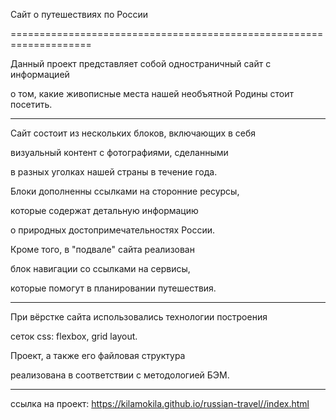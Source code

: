 
Сайт о путешествиях по России
 
====================================================================
 
Данный проект представляет собой одностраничный сайт с информацией
 
о том, какие живописные места нашей необъятной Родины стоит посетить.
 
***
 
Сайт состоит из нескольких блоков, включающих в себя 
 
визуальный контент с фотографиями, сделанными
 
в разных уголках нашей страны в течение года. 
 
Блоки дополненны ссылками на сторонние ресурсы,
 
которые содержат детальную информацию 
 
о природных достопримечательностях России.
 
Кроме того, в "подвале" сайта реализован
 
блок навигации со ссылками на сервисы, 
 
которые помогут в планировании путешествия.
 
***
 
При вёрстке сайта использовались технологии построения
 
сеток css: flexbox, grid layout.
 
Проект, а также его файловая структура 
 
реализована в соответствии с методологией БЭМ.
 
***
 
ссылка на проект: https://kilamokila.github.io/russian-travel//index.html
